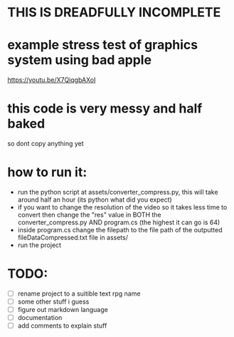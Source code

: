 # THIS IS DREADFULLY INCOMPLETE

# example stress test of graphics system using bad apple
https://youtu.be/X7QiqgbAXoI

# this code is very messy and half baked
so dont copy anything yet

# how to run it:
- run the python script at assets/converter_compress.py, this will take around half an hour (its python what did you expect)
- if you want to change the resolution of the video so it takes less time to convert then change the "res" value in BOTH the converter_compress.py AND program.cs (the highest it can go is 64)
- inside program.cs change the filepath to the file path of the outputted fileDataCompressed.txt file in assets/
- run the project

# TODO:
- [ ] rename project to a suitible text rpg name
- [ ] some other stuff i guess
- [ ] figure out markdown language
- [ ] documentation
- [ ] add comments to explain stuff
